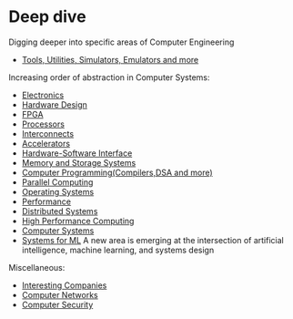 # Deep dive

Digging deeper into specific areas of Computer Engineering

- [Tools, Utilities, Simulators, Emulators and more](./tools_and_utils.md)

Increasing order of abstraction in Computer Systems:

- [Electronics](./electronics.md)
- [Hardware Design](./hardware_design.md)
- [FPGA](./fpga.md)
- [Processors](./processors.md)
- [Interconnects](./interconnects.md)
- [Accelerators](./accelerators.md)
- [Hardware-Software Interface](./hw_sw.md)
- [Memory and Storage Systems](./memory.md)
- [Computer Programming(Compilers,DSA and more)](./programming.md)
- [Parallel Computing](./parallel.md)
- [Operating Systems](./os.md)
- [Performance](./performance.md)
- [Distributed Systems](./distributed_systems.md)
- [High Performance Computing](./hpc.md)
- [Computer Systems](./systems.md)
- [Systems for ML](./mlsys.md) A new area is emerging at the intersection of artificial intelligence, machine learning, and systems design

Miscellaneous:

- [Interesting Companies](./interesting_companies.md)
- [Computer Networks](./networks.md)
- [Computer Security](./security.md)